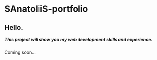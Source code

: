 # SAnatoliiS-portfolio

## Hello.
##### This project will show you my web development skills and experience.

Coming soon...